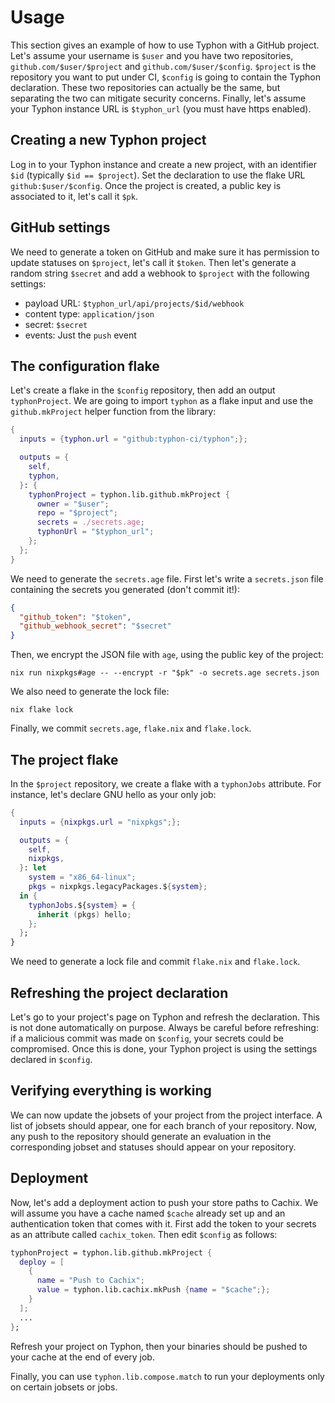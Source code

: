 # Usage

This section gives an example of how to use Typhon with a GitHub project. Let's
assume your username is `$user` and you have two repositories,
`github.com/$user/$project` and `github.com/$user/$config`. `$project` is the
repository you want to put under CI, `$config` is going to contain the Typhon
declaration. These two repositories can actually be the same, but separating the
two can mitigate security concerns. Finally, let's assume your Typhon instance
URL is `$typhon_url` (you must have https enabled).

## Creating a new Typhon project

Log in to your Typhon instance and create a new project, with an identifier
`$id` (typically `$id == $project`). Set the declaration to use the flake URL
`github:$user/$config`. Once the project is created, a public key is associated
to it, let's call it `$pk`.

## GitHub settings

We need to generate a token on GitHub and make sure it has permission to update
statuses on `$project`, let's call it `$token`. Then let's generate a random
string `$secret` and add a webhook to `$project` with the following settings:
- payload URL: `$typhon_url/api/projects/$id/webhook`
- content type: `application/json`
- secret: `$secret`
- events: Just the `push` event

## The configuration flake

Let's create a flake in the `$config` repository, then add an output
`typhonProject`. We are going to import `typhon` as a flake input and use the
`github.mkProject` helper function from the library:

```nix
{
  inputs = {typhon.url = "github:typhon-ci/typhon";};

  outputs = {
    self,
    typhon,
  }: {
    typhonProject = typhon.lib.github.mkProject {
      owner = "$user";
      repo = "$project";
      secrets = ./secrets.age;
      typhonUrl = "$typhon_url";
    };
  };
}
```

We need to generate the `secrets.age` file. First let's write a `secrets.json`
file containing the secrets you generated (don't commit it!):

```json
{
  "github_token": "$token",
  "github_webhook_secret": "$secret"
}
```

Then, we encrypt the JSON file with `age`, using the public key of the project:

```shell
nix run nixpkgs#age -- --encrypt -r "$pk" -o secrets.age secrets.json
```

We also need to generate the lock file:

```shell
nix flake lock
```

Finally, we commit `secrets.age`, `flake.nix` and `flake.lock`.

## The project flake

In the `$project` repository, we create a flake with a `typhonJobs` attribute.
For instance, let's declare GNU hello as your only job:

```nix
{
  inputs = {nixpkgs.url = "nixpkgs";};

  outputs = {
    self,
    nixpkgs,
  }: let
    system = "x86_64-linux";
    pkgs = nixpkgs.legacyPackages.${system};
  in {
    typhonJobs.${system} = {
      inherit (pkgs) hello;
    };
  };
}
```

We need to generate a lock file and commit `flake.nix` and `flake.lock`.

## Refreshing the project declaration

Let's go to your project's page on Typhon and refresh the declaration. This is
not done automatically on purpose. Always be careful before refreshing: if a
malicious commit was made on `$config`, your secrets could be compromised. Once
this is done, your Typhon project is using the settings declared in `$config`.

## Verifying everything is working

We can now update the jobsets of your project from the project interface. A list
of jobsets should appear, one for each branch of your repository. Now, any push
to the repository should generate an evaluation in the corresponding jobset and
statuses should appear on your repository.

## Deployment

Now, let's add a deployment action to push your store paths to Cachix. We will
assume you have a cache named `$cache` already set up and an authentication
token that comes with it. First add the token to your secrets as an attribute
called `cachix_token`. Then edit `$config` as follows:

```nix
typhonProject = typhon.lib.github.mkProject {
  deploy = [
    {
      name = "Push to Cachix";
      value = typhon.lib.cachix.mkPush {name = "$cache";};
    }
  ];
  ...
};
```

Refresh your project on Typhon, then your binaries should be pushed to your
cache at the end of every job.

Finally, you can use `typhon.lib.compose.match` to run your deployments only on
certain jobsets or jobs.
